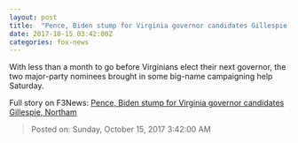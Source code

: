 ```yaml
---
layout: post
title:  "Pence, Biden stump for Virginia governor candidates Gillespie, Northam"
date: 2017-10-15 03:42:00Z
categories: fox-news
---
```


With less than a month to go before Virginians elect their next governor, the two major-party nominees brought in some big-name campaigning help Saturday.


Full story on F3News: [Pence, Biden stump for Virginia governor candidates Gillespie, Northam](http://www.f3nws.com/n/jnuJe)

> Posted on: Sunday, October 15, 2017 3:42:00 AM
